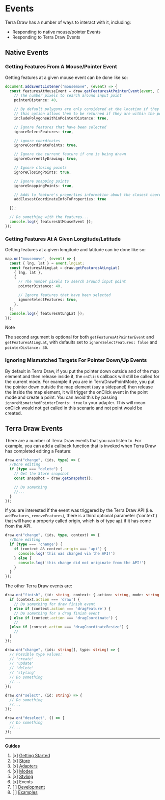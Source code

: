 # Events

Terra Draw has a number of ways to interact with it, including:

- Responding to native mouse/pointer Events
- Responding to Terra Draw Events

## Native Events

### Getting Features From A Mouse/Pointer Event

Getting features at a given mouse event can be done like so:

```typescript
document.addEventListener("mousemove", (event) => {
  const featuresAtMouseEvent = draw.getFeaturesAtPointerEvent(event, {
    // The number pixels to search around input point
    pointerDistance: 40,

    // By default polygons are only considered at the location if they are directly selected
    // this option allows them to be returned if they are within the pointer distance 
    includePolygonsWithinPointerDistance: true,

    // Ignore features that have been selected
    ignoreSelectFeatures: true,

    // ignore coordinates
    ignoreCoordinatePoints: true,

    // Ignore the current feature if one is being drawn
    ignoreCurrentlyDrawing: true,

    // Ignore closing points 
    ignoreClosingPoints: true,

    // Ignore snapping points 
    ignoreSnappingPoints: true,

    // Adds to feature's properties information about the closest coordinate to pointer event
    addClosestCoordinateInfoToProperties: true

  });

  // Do something with the features...
  console.log({ featuresAtMouseEvent });
});
```

### Getting Features At A Given Longitude/Latitude

Getting features at a given longitude and latitude can be done like so:

```typescript
map.on("mousemove", (event) => {
  const { lng, lat } = event.lngLat;
  const featuresAtLngLat = draw.getFeaturesAtLngLat(
    { lng, lat },
    {
      // The number pixels to search around input point
      pointerDistance: 40,

      // Ignore features that have been selected
      ignoreSelectFeatures: true,
    },
  );
  console.log({ featuresAtLngLat });
});
```

> [!NOTE]
> The second argument is optional for both `getFeaturesAtPointerEvent` and `getFeaturesAtLngLat`, with defaults set to `ignoreSelectFeatures: false` and `pointerDistance: 30`.

### Ignoring Mismatched Targets For Pointer Down/Up Events 

By default in Terra Draw, if you put the pointer down outside and of the map element and then release inside it, the `onClick` callback will still be called for the current mode. For example if you are in TerraDrawPointMode, you put the pointer down outside the map element (say a sidepanel) then release the inside the map element, it will trigger the onClick event in the point mode and create a point. You can avoid this by passing `ignoreMismatchedPointerEvents: true` to your adapter. This will mean onClick would not get called in this scenario and not point would be created.


## Terra Draw Events

There are a number of Terra Draw events that you can listen to. For example, you can add a callback function that is invoked when Terra Draw has completed editing a Feature:

```typescript
draw.on("change", (ids, type) => {
  //Done editing
  if (type === "delete") {
    // Get the Store snapshot
    const snapshot = draw.getSnapshot();

    // Do something
    //...
  }
});
```

If you are interested if the event was triggered by the Terra Draw API (i.e. `addFeatures`, `removeFeatures`), there is a third optional parameter ('context') that will have a property called origin, which is of type `api` if it has come from the API.


```typescript
draw.on("change", (ids, type, context) => {
  //Done editing
  if (type === 'change') {
    if (context && context.origin === 'api') {
      console.log('this was changed via the API!')
    } else {
      console.log('this change did not originate from the API!')
    }
  }
});
```

The other Terra Draw events are:

```typescript
draw.on("finish", (id: string, context: { action: string, mode: string }) => {
  if (context.action === 'draw') {
    // Do something for draw finish event
  } else if (context.action === 'dragFeature') {
    // Do something for a drag finish event
  } else if (context.action === 'dragCoordinate') {
    //
  }else if (context.action === 'dragCoordinateResize') {
    //
  }
});

draw.on("change", (ids: string[], type: string) => {
  // Possible type values:
  // 'create'
  // 'update'
  // 'delete'
  // 'styling'
  // Do something
  //...
});

draw.on("select", (id: string) => {
  // Do something
  //...
});

draw.on("deselect", () => {
  // Do something
  //...
});
```

---

**Guides**

1. [x] [Getting Started](./1.GETTING_STARTED.md)
2. [x] [Store](./2.STORE.md)
3. [x] [Adapters](./3.ADAPTERS.md)
4. [x] [Modes](./4.MODES.md)
5. [x] [Styling](./5.STYLING.md)
6. [x] Events
7. [ ] [Development](./7.DEVELOPMENT.md)
8. [ ] [Examples](./7.EXAMPLES.md)
